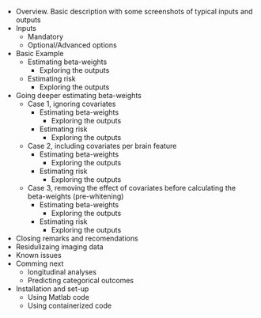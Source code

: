 - Overview. Basic description with some screenshots of typical inputs and outputs
- Inputs
    - Mandatory
    - Optional/Advanced options
- Basic Example
    - Estimating beta-weights
        - Exploring the outputs
    - Estimating risk
        - Exploring the outputs
- Going deeper estimating beta-weights 
    - Case 1, ignoring covariates
        - Estimating beta-weights
            - Exploring the outputs
        - Estimating risk
            - Exploring the outputs
    - Case 2, including covariates per brain feature
        - Estimating beta-weights
            - Exploring the outputs
        - Estimating risk
            - Exploring the outputs
    - Case 3, removing the effect of covariates before calculating the beta-weights (pre-whitening)
        - Estimating beta-weights
            - Exploring the outputs
        - Estimating risk
            - Exploring the outputs
- Closing remarks and recomendations
- Residulizaing imaging data
- Known issues
- Comming next
    - longitudinal analyses
    - Predicting categorical outcomes
- Installation and set-up
    - Using Matlab code
    - Using containerized code